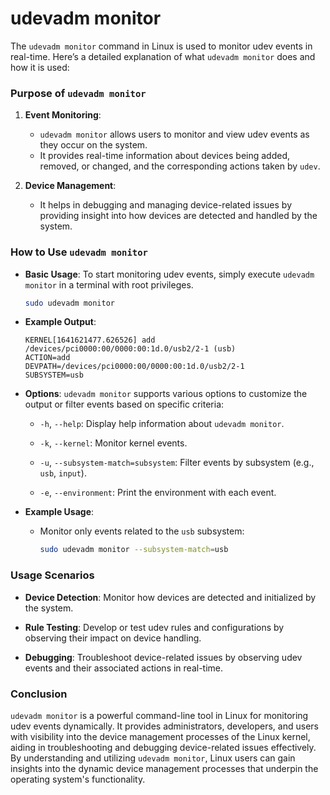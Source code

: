# udevadm monitor
The `udevadm monitor` command in Linux is used to monitor udev events in real-time. Here’s a detailed explanation of what `udevadm monitor` does and how it is used:

### Purpose of `udevadm monitor`

1. **Event Monitoring**:
   - `udevadm monitor` allows users to monitor and view udev events as they occur on the system.
   - It provides real-time information about devices being added, removed, or changed, and the corresponding actions taken by `udev`.

2. **Device Management**:
   - It helps in debugging and managing device-related issues by providing insight into how devices are detected and handled by the system.

### How to Use `udevadm monitor`

- **Basic Usage**: To start monitoring udev events, simply execute `udevadm monitor` in a terminal with root privileges.

  ```bash
  sudo udevadm monitor
  ```

- **Example Output**:
  
  ```
  KERNEL[1641621477.626526] add      /devices/pci0000:00/0000:00:1d.0/usb2/2-1 (usb)
  ACTION=add
  DEVPATH=/devices/pci0000:00/0000:00:1d.0/usb2/2-1
  SUBSYSTEM=usb
  ```

- **Options**: `udevadm monitor` supports various options to customize the output or filter events based on specific criteria:
  
  - `-h`, `--help`: Display help information about `udevadm monitor`.
  
  - `-k`, `--kernel`: Monitor kernel events.
  
  - `-u`, `--subsystem-match=subsystem`: Filter events by subsystem (e.g., `usb`, `input`).

  - `-e`, `--environment`: Print the environment with each event.

- **Example Usage**:

  - Monitor only events related to the `usb` subsystem:

    ```bash
    sudo udevadm monitor --subsystem-match=usb
    ```

### Usage Scenarios

- **Device Detection**: Monitor how devices are detected and initialized by the system.
  
- **Rule Testing**: Develop or test udev rules and configurations by observing their impact on device handling.
  
- **Debugging**: Troubleshoot device-related issues by observing udev events and their associated actions in real-time.

### Conclusion

`udevadm monitor` is a powerful command-line tool in Linux for monitoring udev events dynamically. It provides administrators, developers, and users with visibility into the device management processes of the Linux kernel, aiding in troubleshooting and debugging device-related issues effectively. By understanding and utilizing `udevadm monitor`, Linux users can gain insights into the dynamic device management processes that underpin the operating system's functionality.
